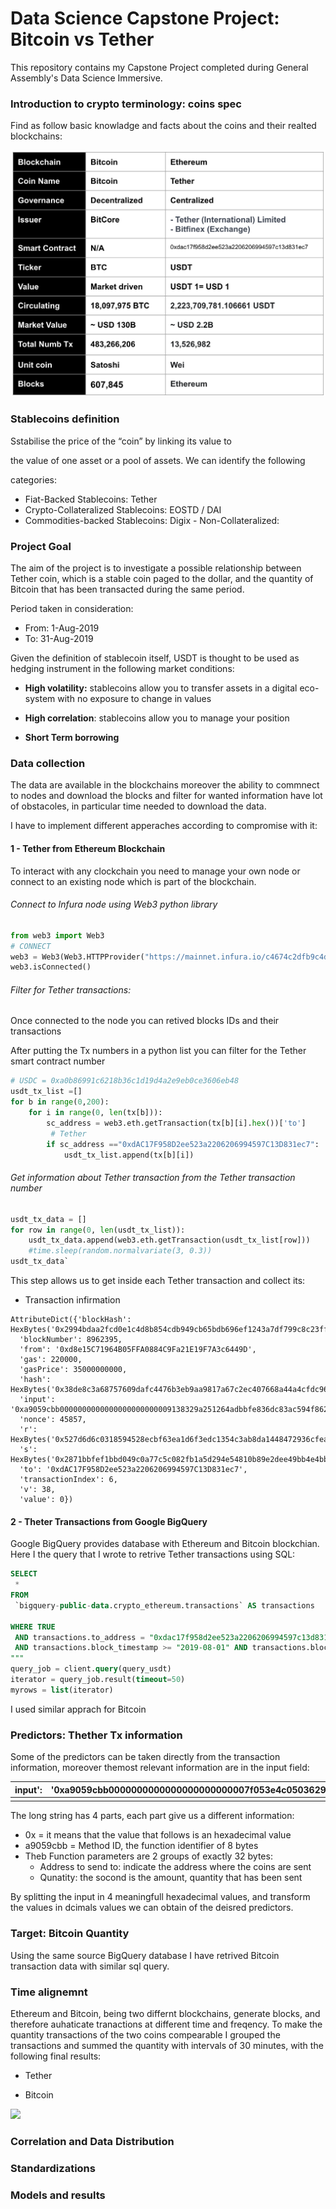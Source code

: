 # Data Science Capstone Project: Bitcoin vs Tether
This repository contains my Capstone Project completed during General Assembly's Data Science Immersive.

### Introduction to crypto terminology: coins spec
Find as follow basic knowladge and facts about the coins and their realted blockchains:

![image-20200116155329116](./coins_spec.png)



### Stablecoins definition

Sstabilise the price of the “coin” by linking its value to

the value of one asset or a pool of assets. We can identify the following

categories:

- Fiat-Backed Stablecoins: Tether
- Crypto-Collateralized Stablecoins: EOSTD / DAI
- Commodities-backed Stablecoins: Digix - Non-Collateralized:

### Project Goal

The aim of the project is to investigate a possible relationship between Tether coin, which is a stable coin paged to the dollar, and the quantity of Bitcoin that has been transacted during the same period.

Period taken in consideration:

- From: 1-Aug-2019
- To: 31-Aug-2019

Given the definition of stablecoin itself, USDT is thought to be used as hedging instrument in the following market conditions:

- **High volatility:** stablecoins allow you to transfer assets in a digital eco-system with no exposure to change in values

- **High correlation**: stablecoins allow you to manage your position 
- **Short Term borrowing**

### Data collection

The data are available in the blockchains moreover the ability to commnect to nodes and download the blocks and filter for wanted information have lot of obstacoles, in particular time needed to download the data.

I have to implement different apperaches according to compromise with it:

#### 1 - Tether from Ethereum Blockchain

To interact with any clockchain you need to manage your own node or connect to an existing node which is part of the blockchain.

###### Connect to Infura node using Web3 python library

```python
from web3 import Web3
# CONNECT
web3 = Web3(Web3.HTTPProvider("https://mainnet.infura.io/c4674c2dfb9c4d62b92e662e1ef762db"))
web3.isConnected()
```

######  Filter for Tether transactions: 

Once connected to the node you can retived blocks IDs and their transactions

After putting the Tx numbers in a python list you can filter for the Tether smart contract number 

``` python
# USDC = 0xa0b86991c6218b36c1d19d4a2e9eb0ce3606eb48
usdt_tx_list =[]
for b in range(0,200):
    for i in range(0, len(tx[b])):
        sc_address = web3.eth.getTransaction(tx[b][i].hex())['to']
         # Tether
        if sc_address =="0xdAC17F958D2ee523a2206206994597C13D831ec7":
            usdt_tx_list.append(tx[b][i])
```

###### Get information about Tether transaction from the Tether transaction number

``` python
usdt_tx_data = []
for row in range(0, len(usdt_tx_list)):
    usdt_tx_data.append(web3.eth.getTransaction(usdt_tx_list[row]))
    #time.sleep(random.normalvariate(3, 0.3))
usdt_tx_data`
```

This step allows us to get inside each Tether transaction and collect its:

- Transaction infirmation

```
AttributeDict({'blockHash': HexBytes('0x2994bdaa2fcd0e1c4d8b854cdb949cb65bdb696ef1243a7df799c8c23ff492d6'),
  'blockNumber': 8962395,
  'from': '0xd8e15C71964B05FFA0884C9Fa21E19F7A3c6449D',
  'gas': 220000,
  'gasPrice': 35000000000,
  'hash': HexBytes('0x38de8c3a68757609dafc4476b3eb9aa9817a67c2ec407668a44a4cfdc967b8e6'),
  'input': '0xa9059cbb0000000000000000000000009138329a251264adbbfe836dc83ac594f862bfe9000000000000000000000000000000000000000000000000000000003b9aca00',
  'nonce': 45857,
  'r': HexBytes('0x527d6d6c0318594528ecbf63ea1d6f3edc1354c3ab8da1448472936cfead5a3e'),
  's': HexBytes('0x2871bbfef1bbd049c0a77c5c082fb1a5d294e54810b89e2dee49bb4e4bb2fafe'),
  'to': '0xdAC17F958D2ee523a2206206994597C13D831ec7',
  'transactionIndex': 6,
  'v': 38,
  'value': 0})
```

#### 2 - Theter Transactions from Google BigQuery

Google BigQuery provides database with Ethereum and Bitcoin blockchian. Here I the query that I wrote to retrive Tether transactions using SQL:

``` sql
SELECT
 *
FROM
 `bigquery-public-data.crypto_ethereum.transactions` AS transactions

WHERE TRUE
 AND transactions.to_address = "0xdac17f958d2ee523a2206206994597c13d831ec7"
 AND transactions.block_timestamp >= "2019-08-01" AND transactions.block_timestamp <= "2019-08-02"
"""
query_job = client.query(query_usdt)
iterator = query_job.result(timeout=50)
myrows = list(iterator)
```

I used similar apprach for Bitcoin

### Predictors: Thether Tx information

Some of the predictors can be taken directly from the transaction information, moreover themost relevant information are in the input field:

| input': | '0xa9059cbb0000000000000000000000007f053e4c0503629747d3e768dfb2eb1f63822d930000000000000000000000000000000000000000000000000000000007b41626', |
| ------- | :----------------------------------------------------------- |
|         |                                                              |

The long string has 4 parts, each part give us a different information:

- 0x = it means that the value that follows is an hexadecimal value
- a9059cbb =  Method ID, the function identifier of 8 bytes
- Theb Function parameters are 2 groups of exactly 32 bytes: 
  - Address to send to: indicate the address where the coins are sent 
  - Qunatity: the socond is the amount, quantity that has been sent

By splitting the input in 4 meaningfull hexadecimal values, and transform the values in dcimals values we can obtain of the deisred predictors.

### Target: Bitcoin Quantity

Using the same source BigQuery database I have retrived Bitcoin transaction data with similar sql query.

### Time alignemnt 

Ethereum and Bitcoin, being two differnt blockchains, generate blocks, and therefore auhaticate tranactions at different time and freqency. To make the quantity transactions of the two coins compearable I grouped the transactions and summed the quantity with intervals of 30 minutes, with the following final results: 

- Tether



- Bitcoin

![](/Users/riccardoanacar/Desktop/CapPro/GA/btc_vs_usdt/Aug19_btc_vs_usdt/btc_df.png)



### Correlation and Data Distribution



### Standardizations



### Models and results